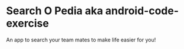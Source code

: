 # Search O Pedia aka android-code-exercise
An app to search your team mates to make life easier for you!
